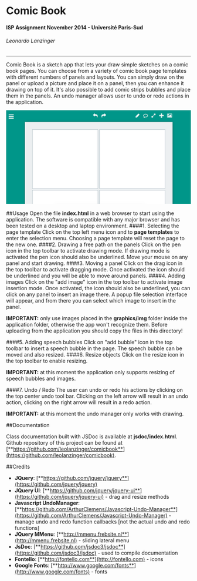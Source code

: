 # Comic Book
#### ISP Assignment November 2014 - Université Paris-Sud
###### Leonardo Lanzinger

---

Comic Book is a sketch app that lets your draw simple sketches on a comic book pages. You can choose from a variety of comic book page templates with different numbers of panels and layouts. You can simply draw on the panel or upload a picture and place it on a panel, then you can enhance it drawing on top of it. It's also possible to add comic strips bubbles and place them in the panels. An undo manager allows user to undo or redo actions in the application.

![image](screenshot.png)

##Usage
Open the file **index.html** in a web browser to start using the application. The software is compatible with any major browser and has been tested on a desktop and laptop environment. 
####1. Selecting the page template
Click on the top left menu icon and to **page templates** to enter the selection menu. Choosing a page template will reset the page to the new one.
####2. Drawing a free path on the panels
Click on the pen icon in the top toolbar to activate drawing mode. If drawing mode is activated the pen icon should also be underlined. Move your mouse on any panel and start drawing.
####3. Moving a panel
Click on the drag icon in the top toolbar to activate dragging mode. Once activated the icon should be underlined and you will be able to move around panels.
####4. Adding images
Click on the "add image" icon in the top toolbar to activate image insertion mode. Once activated, the icon should also be underlined, you can click on any panel to insert an image there. A popup file selection interface will appear, and from there you can select which image to insert in the panel.

**IMPORTANT:** only use images placed in the **graphics/img** folder inside the application folder, otherwise the app won't recognize them. Before uploading from the application you should copy the files in this directory!

####5. Adding speech bubbles
Click on "add bubble" icon in the top toolbar to insert a speech bubble in the page. The speech bubble can be moved and also resized.
####6. Resize objects
Click on the resize icon in the top toolbar to enable resizing.

**IMPORTANT:** at this moment the application only supports resizing of speech bubbles and images.

####7. Undo / Redo
The user can undo or redo his actions by clicking on the top center undo tool bar. Clicking on the left arrow will result in an undo action, clicking on the right arrow will result in a redo action.

**IMPORTANT:** at this moment the undo manager only works with drawing.

##Documentation

Class documentation built with JSDoc is available at **jsdoc/index.html**. 
Github repository of this project can be found at [**https://github.com/leolanzinger/comicbook**](https://github.com/leolanzinger/comicbook).

##Credits

- **JQuery**: [**https://github.com/jquery/jquery**](https://github.com/jquery/jquery)
- **JQuery UI**: [**https://github.com/jquery/jquery-ui**](https://github.com/jquery/jquery-ui) - drag and resize methods
- **Javascript UndoManager**: [**https://github.com/ArthurClemens/Javascript-Undo-Manager**](https://github.com/ArthurClemens/Javascript-Undo-Manager) - manage undo and redo function callbacks [not the actual undo and redo functions]
- **JQuery MMenu**: [**http://mmenu.frebsite.nl**](http://mmenu.frebsite.nl) - sliding lateral menu
- **JsDoc**: [**https://github.com/jsdoc3/jsdoc**](https://github.com/jsdoc3/jsdoc) - used to compile documentation
- **Fontello**: [**http://fontello.com**](http://fontello.com) - icons
- **Google Fonts**: [**http://www.google.com/fonts**](http://www.google.com/fonts) - fonts
